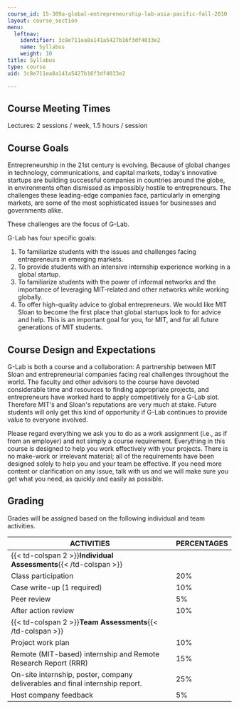 ```yaml
---
course_id: 15-389a-global-entrepreneurship-lab-asia-pacific-fall-2010
layout: course_section
menu:
  leftnav:
    identifier: 3c8e711ea8a141a5427b16f3df4033e2
    name: Syllabus
    weight: 10
title: Syllabus
type: course
uid: 3c8e711ea8a141a5427b16f3df4033e2

---
```


Course Meeting Times
--------------------

Lectures: 2 sessions / week, 1.5 hours / session

Course Goals
------------

Entrepreneurship in the 21st century is evolving. Because of global changes in technology, communications, and capital markets, today's innovative startups are building successful companies in countries around the globe, in environments often dismissed as impossibly hostile to entrepreneurs. The challenges these leading-edge companies face, particularly in emerging markets, are some of the most sophisticated issues for businesses and governments alike.

These challenges are the focus of G-Lab.

G-Lab has four specific goals:

1.  To familiarize students with the issues and challenges facing entrepreneurs in emerging markets.
2.  To provide students with an intensive internship experience working in a global startup.
3.  To familiarize students with the power of informal networks and the importance of leveraging MIT-related and other networks while working globally.
4.  To offer high-quality advice to global entrepreneurs. We would like MIT Sloan to become the first place that global startups look to for advice and help. This is an important goal for you, for MIT, and for all future generations of MIT students.

Course Design and Expectations
------------------------------

G-Lab is both a course and a collaboration: A partnership between MIT Sloan and entrepreneurial companies facing real challenges throughout the world. The faculty and other advisors to the course have devoted considerable time and resources to finding appropriate projects, and entrepreneurs have worked hard to apply competitively for a G-Lab slot. Therefore MIT's and Sloan's reputations are very much at stake. Future students will only get this kind of opportunity if G-Lab continues to provide value to everyone involved.

Please regard everything we ask you to do as a work assignment (i.e., as if from an employer) and not simply a course requirement. Everything in this course is designed to help you work effectively with your projects. There is no make-work or irrelevant material; all of the requirements have been designed solely to help you and your team be effective. If you need more content or clarification on any issue, talk with us and we will make sure you get what you need, as quickly and easily as possible.

Grading
-------

Grades will be assigned based on the following individual and team activities.

| ACTIVITIES | PERCENTAGES |
| --- | --- |
| {{< td-colspan 2 >}}**Individual Assessments**{{< /td-colspan >}} ||
| Class participation | 20% |
| Case write-up (1 required) | 10% |
| Peer review | 5% |
| After action review | 10% |
| {{< td-colspan 2 >}}**Team Assessments**{{< /td-colspan >}} ||
| Project work plan | 10% |
| Remote (MIT-based) internship and Remote Research Report (RRR) | 15% |
| On-site internship, poster, company deliverables and final internship report. | 25% |
| Host company feedback | 5%